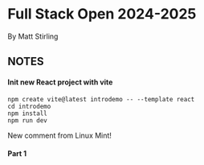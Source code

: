 # Full Stack Open 2024-2025
By Matt Stirling

## NOTES

#### Init new React project with vite

```
npm create vite@latest introdemo -- --template react
cd introdemo
npm install
npm run dev
```

New comment from Linux Mint!


#### Part 1


